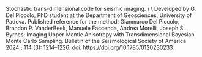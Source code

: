 Stochastic trans-dimensional code for seismic imaging. \\ \\
Developed by G. Del Piccolo, PhD student at the Department of Geosciences, University of Padova.
Published reference for the method: Gianmarco Del Piccolo, Brandon P. VanderBeek, Manuele Faccenda, Andrea Morelli, Joseph S. Byrnes; Imaging Upper‐Mantle Anisotropy with Transdimensional Bayesian Monte Carlo Sampling. Bulletin of the Seismological Society of America 2024;; 114 (3): 1214–1226. doi: https://doi.org/10.1785/0120230233
